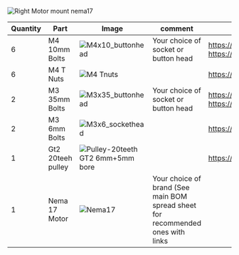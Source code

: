 ![Right Motor mount nema17](https://user-images.githubusercontent.com/37383368/137977156-3ed41d59-1b4c-45f0-a530-728dd3e0040e.gif)


| Quantity | Part                         | Image             | comment  | Links  |
| ------ | ----                           | -------              | -----  | -----	|
| 6       | M4 10mm Bolts       | ![M4x10_buttonhead](https://user-images.githubusercontent.com/37383368/137975437-13a95273-90d8-47bf-9309-078812efcc5e.png) | Your choice of socket or button head | https://s.click.aliexpress.com/e/_9RWMof https://s.click.aliexpress.com/e/_9RMap3  |
| 6       | M4 T Nuts                    | ![M4 Tnuts](https://user-images.githubusercontent.com/37383368/137783436-4e1c6bae-e78c-47b5-b697-86cc7f41cef6.PNG) | | https://s.click.aliexpress.com/e/_AsGUWF |
| 2       | M3 35mm Bolts     | ![M3x35_buttonhead](https://user-images.githubusercontent.com/37383368/137975709-def38522-de9a-4a9c-a5c0-3ceb8460014e.png) | Your choice of socket or button head | 	https://s.click.aliexpress.com/e/_9RWMof https://s.click.aliexpress.com/e/_9RMap3 |
| 2       | M3 6mm Bolts     | ![M3x6_sockethead](https://user-images.githubusercontent.com/37383368/137975763-587066e6-5abb-41c4-af7f-da78126b2731.png)  |    | https://s.click.aliexpress.com/e/_9RWMof |
| 1       | Gt2 20teeh pulley           | ![Pulley-20teeth GT2 6mm+5mm bore](https://user-images.githubusercontent.com/37383368/137785091-7e4211e4-f66a-48da-8b55-a3f79002b99c.png)	 |    | https://s.click.aliexpress.com/e/_ATlwQj |
| 1       | Nema 17 Motor              | ![Nema17](https://user-images.githubusercontent.com/37383368/137785760-412aa931-21f3-4970-a272-1612ccd4b098.png)   | Your choice of brand (See main BOM spread sheet for recommended ones with links  ||
